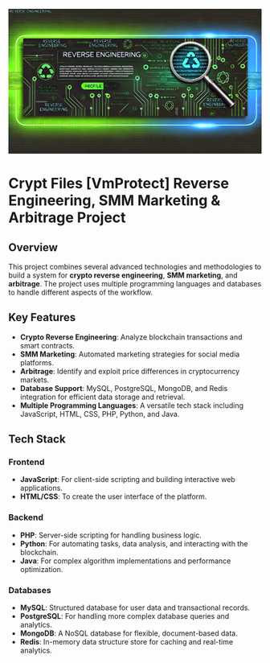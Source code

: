 ![Profile Banner](./banner.webp)
# Crypt Files [VmProtect] Reverse Engineering, SMM Marketing & Arbitrage Project

## Overview

This project combines several advanced technologies and methodologies to build a system for **crypto reverse engineering**, **SMM marketing**, and **arbitrage**. The project uses multiple programming languages and databases to handle different aspects of the workflow.

## Key Features

- **Crypto Reverse Engineering**: Analyze blockchain transactions and smart contracts.
- **SMM Marketing**: Automated marketing strategies for social media platforms.
- **Arbitrage**: Identify and exploit price differences in cryptocurrency markets.
- **Database Support**: MySQL, PostgreSQL, MongoDB, and Redis integration for efficient data storage and retrieval.
- **Multiple Programming Languages**: A versatile tech stack including JavaScript, HTML, CSS, PHP, Python, and Java.

## Tech Stack

### Frontend
- **JavaScript**: For client-side scripting and building interactive web applications.
- **HTML/CSS**: To create the user interface of the platform.

### Backend
- **PHP**: Server-side scripting for handling business logic.
- **Python**: For automating tasks, data analysis, and interacting with the blockchain.
- **Java**: For complex algorithm implementations and performance optimization.

### Databases
- **MySQL**: Structured database for user data and transactional records.
- **PostgreSQL**: For handling more complex database queries and analytics.
- **MongoDB**: A NoSQL database for flexible, document-based data.
- **Redis**: In-memory data structure store for caching and real-time analytics.
